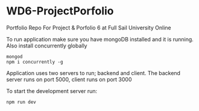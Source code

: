 # WD6-ProjectPorfolio
Portfolio Repo For Project &amp; Porfolio 6 at Full Sail University Online

To run application make sure you have mongoDB installed and it is running.
Also install concurrently globally
```
mongod
npm i concurrently -g
```

Application uses two servers to run; backend and client.
The backend server runs on port 5000, client runs on port 3000

To start the development server run:
````
npm run dev
````
